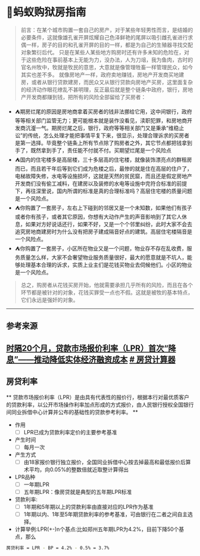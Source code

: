 # :ferris_wheel:蚂蚁购狱房指南

> 前言：在某个城市购置一套自己的房产，对于某些年轻男性而言，是结婚的必要条件，这就像雄孔雀开屏炫耀自己色泽鲜艳的尾屏以吸引雌孔雀进行求偶一样，房子的目的和孔雀开屏的目的一样，都是为自己的生殖器寻找交配对象繁衍后代。
> 只是在某些人某些地方购房时还有许多未知的危险在，对于这些危险在事前基本上无能为力，没办法，人为刀俎，我为鱼肉，古时的官名州牧中，牧就是牧民的意思，大意就是像管理牲畜一样管理民众，如今其实也差不多。
> 就像房地产一样，政府卖地赚钱，房地产开发商买地建房，或者从银行贷款建房，而民众又从银行贷款向房地产买房，这里面复杂的经济动作眼花缭乱不甚明理，反正最后就是整个链条中政府，银行，房地产开发商都赚到钱，把所有的风险全部留给了买房者：

 - :tent:期房烂尾的原因是房地商拿着买房者的钱非法挪给它用，这中间银行，政府等等相关部门监管无力；更可能根本就是装作没看见，渎职犯罪，和房地商开发商沆瀣一气。期房烂尾之后，银行，政府等等相关部门又是秉承“维稳止讼”的传统，怎么处理才能把事情平复下来，很显示，处理合理诉求的买房者是第一选择。毕竟整个链条上所有节点除了购房者之外，其它节点都把钱拿到手了，既然拿到手了，责任能不付就不付。买期望烂尾是一个风险点
 - :tent:国内的住宅楼多是高层楼，三十多层高的住宅楼，就像装饰漂亮点的群租房而已，而且若干年后等到它们成为危楼之后，最惨的就是住在高层的住户了，电梯故障失修，水电等设施损坏，这就是天然的贫民窟，而且还是假定房地产开发商们没有偷工减料，在建房以及装修的水电等设施中完符合标准的前提下，再往深里说，国内所谓的标准是真的合理标准吗？高层住宅楼的质量问题是一个风险点。
 - :tent:你购置了一套房子，左右上下碰到的邻居又是一个未知数，如果他们有孩子或者你有孩子，或者其它原因，你想有大动作产生的声音影响到了其它人休息，如果对方好说话还行，如果不好，又是一个个邻里纠纷，此时大家不会去追究房地商建房时为什么没有把房子建成隔音好点的建筑。高层住宅楼隔音是一个风险点。
 - :tent:你购置了一套房子，小区所在物业又是一个问题，物业存不存在乱收费，服务质量怎么样，大家不会奢望物业服务质量很好，最大的愿意就是不坑人，能够处理基本合理的诉求，实质上业主们是花钱买物业去伺候他们。小区的物业是一个风险点。
>总之，购房者从花钱买房开始，他就需要承担几乎所有的风险，而且在各个环节都是被针对的对象，花钱买罪受一点也不假。这就是被牧的基本特点，它们永远是强奸的对象。
---
## 参考来源
[时隔20个月，贷款市场报价利率（LPR）首次“降息”——推动降低实体经济融资成本](https://www.gov.cn/xinwen/2021-12/22/content_5663932.htm)
[# 房贷计算器](https://www.efangdai.cn/)
---
  
## 房贷利率
** 贷款市场报价利率（LPR）是由具有代表性的报价行，根据本行对最优质客户的贷款利率，以公开市场操作利率加点形成的方式报价，由人民银行授权全国银行间同业拆借中心计算并公布的基础性的贷款参考利率。 **
- 作用
  - [ ] LPR已成为贷款利率定价的主要参考基准
- 产生时间
  - [ ] 每月一次
- 产生方式
  - [ ] 由18家报价银行独立报价，全国同业拆借中心按去掉最高和最低报价后算术平均，向0.05%的整数倍就近取整计算得出
- LPR品种
  - [ ] 一年期LPR
  - [ ] 五年期LPR：像房贷就是典型的五年期LPR标准
 - 贷款利率:
   - [ ] 1年期和5年期以上的贷款利率由直接对应的LPR作为基准
   - [ ] 1年期以内、1年至5年期贷款利率的参考基准，可由银行在二者之间自主选择。
  - 计算举例:LPR(+-)n个基点:比如郑州五年期LPR为4.2%，目前下降50个基点，那么
```bash
房贷利率 = LPR - BP = 4.2% - 0.5% = 3.7%
 ```









   
<!--stackedit_data:
eyJoaXN0b3J5IjpbLTM5NjQxMjY4MSwtODEwNjYxOTIsLTEyMj
M4NTAzMDIsLTExNzI3ODg5MDUsODk2MDAwNTYzLC02MjU4NTYw
MDgsLTEwOTI5NTk5MDAsLTEwOTc2ODE3MTMsLTE2MTQyMjg0OD
IsNDA5MDc2ODQ5LDY1NjgyMDkyMywtNDAwNTE5OTU0LC05MDcy
Nzc3NzMsLTM1ODc0MTIyLDE3MzYyNzA0MzcsLTM2OTA0NzA1NS
wtMTMzMzY5NzEyOCwtMTMwODkyMzUwMCw2NTkwOTM4NDQsMTM4
MzQ5NTQ4OV19
-->